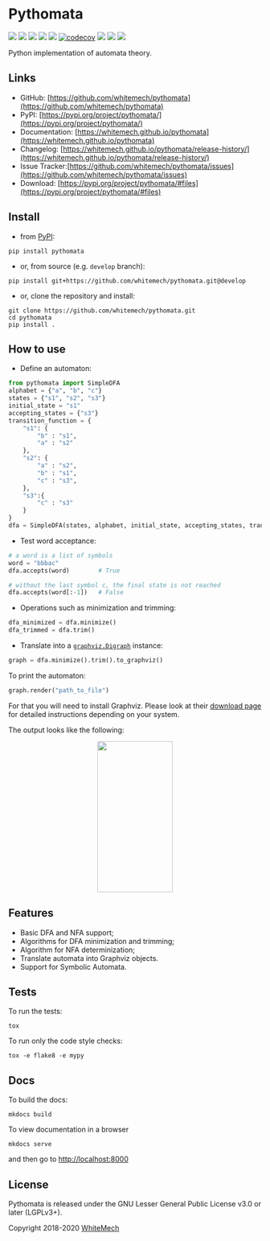 # Pythomata


[![](https://img.shields.io/pypi/v/pythomata.svg)](https://pypi.python.org/pypi/pythomata)
[![](https://img.shields.io/travis/whitemech/pythomata.svg)](https://travis-ci.org/whitemech/pythomata)
[![](https://img.shields.io/pypi/pyversions/pythomata.svg)](https://pypi.python.org/pypi/pythomata)
[![](https://img.shields.io/badge/docs-mkdocs-9cf)](https://www.mkdocs.org/)
[![](https://img.shields.io/badge/status-development-orange.svg)](https://img.shields.io/badge/status-development-orange.svg)
[![codecov](https://codecov.io/gh/whitemech/pythomata/branch/master/graph/badge.svg)](https://codecov.io/gh/whitemech/pythomata)
[![](https://img.shields.io/badge/flake8-checked-blueviolet)](https://img.shields.io/badge/flake8-checked-blueviolet)
[![](https://img.shields.io/badge/mypy-checked-blue)](https://img.shields.io/badge/mypy-checked-blue)
[![](https://img.shields.io/badge/license-LGPLv3%2B-blue)](./LICENSE)

Python implementation of automata theory.

## Links

- GitHub: [https://github.com/whitemech/pythomata](https://github.com/whitemech/pythomata)
- PyPI: [https://pypi.org/project/pythomata/](https://pypi.org/project/pythomata/)
- Documentation: [https://whitemech.github.io/pythomata](https://whitemech.github.io/pythomata)
- Changelog: [https://whitemech.github.io/pythomata/release-history/](https://whitemech.github.io/pythomata/release-history/)
- Issue Tracker:[https://github.com/whitemech/pythomata/issues](https://github.com/whitemech/pythomata/issues)
- Download: [https://pypi.org/project/pythomata/#files](https://pypi.org/project/pythomata/#files)


## Install

- from [PyPI](https://pypi.org/project/pythomata/):
```
pip install pythomata
```
- or, from source (e.g. `develop` branch):
```
pip install git+https://github.com/whitemech/pythomata.git@develop
```

- or, clone the repository and install:
```
git clone https://github.com/whitemech/pythomata.git
cd pythomata
pip install .
```

## How to use

* Define an automaton:

```python
from pythomata import SimpleDFA
alphabet = {"a", "b", "c"}
states = {"s1", "s2", "s3"}
initial_state = "s1"
accepting_states = {"s3"}
transition_function = {
    "s1": {
        "b" : "s1",
        "a" : "s2"
    },
    "s2": {
        "a" : "s2",
        "b" : "s1",
        "c" : "s3",
    },
    "s3":{
        "c" : "s3"
    }
}
dfa = SimpleDFA(states, alphabet, initial_state, accepting_states, transition_function)
```

* Test word acceptance:

```python
# a word is a list of symbols
word = "bbbac"
dfa.accepts(word)        # True

# without the last symbol c, the final state is not reached
dfa.accepts(word[:-1])   # False
```

* Operations such as minimization and trimming:

```python
dfa_minimized = dfa.minimize()
dfa_trimmed = dfa.trim()
```

* Translate into a [`graphviz.Digraph`](https://graphviz.readthedocs.io/en/stable/api.html#graphviz.Digraph)
  instance:

```python
graph = dfa.minimize().trim().to_graphviz()
```

To print the automaton:
```python
graph.render("path_to_file")
```

For that you will need to install Graphviz.
Please look at their [download page](https://graphviz.gitlab.io/download/)
for detailed instructions depending on your system.

The output looks like the following:

<p align="center">
  <img width="150" height="300" src="./images/my_awesome_automaton.svg" />
</p>


## Features


* Basic DFA and NFA support;
* Algorithms for DFA minimization and trimming;
* Algorithm for NFA determinization;
* Translate automata into Graphviz objects.
* Support for Symbolic Automata.


## Tests

To run the tests:
```
tox
```
To run only the code style checks:
```
tox -e flake8 -e mypy
```
## Docs

To build the docs:

```
mkdocs build
```

To view documentation in a browser

```
mkdocs serve
```

and then go to [http://localhost:8000](http://localhost:8000)


## License

Pythomata is released under the GNU Lesser General Public License v3.0 or later (LGPLv3+).

Copyright 2018-2020 [WhiteMech](https://whitemech.github.io)


